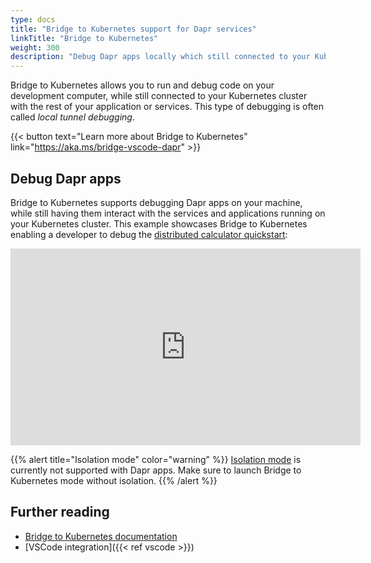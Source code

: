 ```yaml
---
type: docs
title: "Bridge to Kubernetes support for Dapr services"
linkTitle: "Bridge to Kubernetes"
weight: 300
description: "Debug Dapr apps locally which still connected to your Kubernetes cluster"
---
```


Bridge to Kubernetes allows you to run and debug code on your development computer, while still connected to your Kubernetes cluster with the rest of your application or services. This type of debugging is often called *local tunnel debugging*.

{{< button text="Learn more about Bridge to Kubernetes" link="https://aka.ms/bridge-vscode-dapr" >}}

## Debug Dapr apps

Bridge to Kubernetes supports debugging Dapr apps on your machine, while still having them interact with the services and applications running on your Kubernetes cluster. This example showcases Bridge to Kubernetes enabling a developer to debug the [distributed calculator quickstart](https://github.com/dapr/quickstarts/tree/master/tutorials/distributed-calculator):

<div class="embed-responsive embed-responsive-16by9">
<iframe width="560" height="315" src="https://www.youtube.com/embed/rxwg-__otso" title="YouTube video player" frameborder="0" allow="accelerometer; autoplay; clipboard-write; encrypted-media; gyroscope; picture-in-picture" allowfullscreen></iframe>
</div>

{{% alert title="Isolation mode" color="warning" %}}
[Isolation mode](https://aka.ms/bridge-isolation-vscode-dapr) is currently not supported with Dapr apps. Make sure to launch Bridge to Kubernetes mode without isolation.
{{% /alert %}}

## Further reading

- [Bridge to Kubernetes documentation](https://code.visualstudio.com/docs/containers/bridge-to-kubernetes)
- [VSCode integration]({{< ref vscode >}})